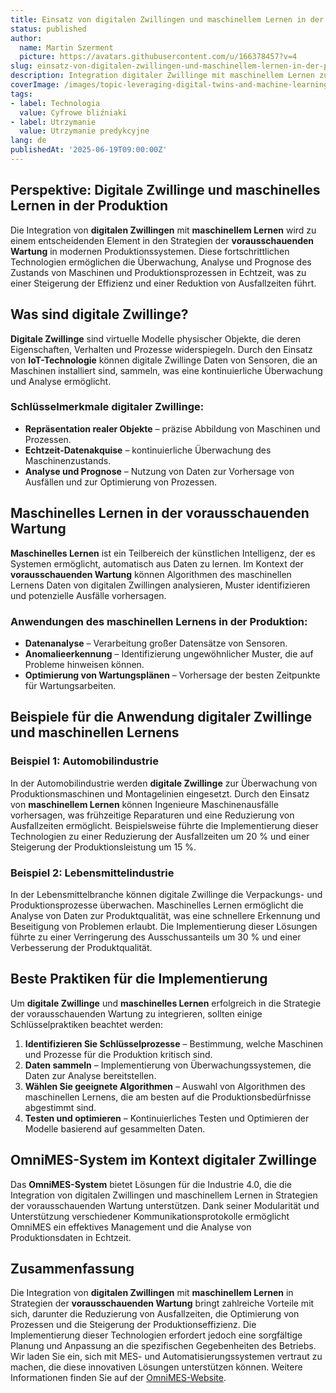 ```yaml
---
title: Einsatz von digitalen Zwillingen und maschinellem Lernen in der prädiktiven Wartung
status: published
author:
  name: Martin Szerment
  picture: https://avatars.githubusercontent.com/u/166378457?v=4
slug: einsatz-von-digitalen-zwillingen-und-maschinellem-lernen-in-der-pradiktiven-wartung
description: Integration digitaler Zwillinge mit maschinellem Lernen zur Optimierung der prädiktiven Wartung in modernen Produktionssystemen.
coverImage: /images/topic-leveraging-digital-twins-and-machine-learning-for-predictive-maintenance-in-modernized-manufacturing-systems-explo.png
tags:
- label: Technologia
  value: Cyfrowe bliźniaki
- label: Utrzymanie
  value: Utrzymanie predykcyjne
lang: de
publishedAt: '2025-06-19T09:00:00Z'
---
```

## Perspektive: Digitale Zwillinge und maschinelles Lernen in der Produktion

Die Integration von **digitalen Zwillingen** mit **maschinellem Lernen** wird zu einem entscheidenden Element in den Strategien der **vorausschauenden Wartung** in modernen Produktionssystemen. Diese fortschrittlichen Technologien ermöglichen die Überwachung, Analyse und Prognose des Zustands von Maschinen und Produktionsprozessen in Echtzeit, was zu einer Steigerung der Effizienz und einer Reduktion von Ausfallzeiten führt.

## Was sind digitale Zwillinge?

**Digitale Zwillinge** sind virtuelle Modelle physischer Objekte, die deren Eigenschaften, Verhalten und Prozesse widerspiegeln. Durch den Einsatz von **IoT-Technologie** können digitale Zwillinge Daten von Sensoren, die an Maschinen installiert sind, sammeln, was eine kontinuierliche Überwachung und Analyse ermöglicht.

### Schlüsselmerkmale digitaler Zwillinge:
- **Repräsentation realer Objekte** – präzise Abbildung von Maschinen und Prozessen.
- **Echtzeit-Datenakquise** – kontinuierliche Überwachung des Maschinenzustands.
- **Analyse und Prognose** – Nutzung von Daten zur Vorhersage von Ausfällen und zur Optimierung von Prozessen.

## Maschinelles Lernen in der vorausschauenden Wartung

**Maschinelles Lernen** ist ein Teilbereich der künstlichen Intelligenz, der es Systemen ermöglicht, automatisch aus Daten zu lernen. Im Kontext der **vorausschauenden Wartung** können Algorithmen des maschinellen Lernens Daten von digitalen Zwillingen analysieren, Muster identifizieren und potenzielle Ausfälle vorhersagen.

### Anwendungen des maschinellen Lernens in der Produktion:
- **Datenanalyse** – Verarbeitung großer Datensätze von Sensoren.
- **Anomalieerkennung** – Identifizierung ungewöhnlicher Muster, die auf Probleme hinweisen können.
- **Optimierung von Wartungsplänen** – Vorhersage der besten Zeitpunkte für Wartungsarbeiten.

## Beispiele für die Anwendung digitaler Zwillinge und maschinellen Lernens

### Beispiel 1: Automobilindustrie
In der Automobilindustrie werden **digitale Zwillinge** zur Überwachung von Produktionsmaschinen und Montagelinien eingesetzt. Durch den Einsatz von **maschinellem Lernen** können Ingenieure Maschinenausfälle vorhersagen, was frühzeitige Reparaturen und eine Reduzierung von Ausfallzeiten ermöglicht. Beispielsweise führte die Implementierung dieser Technologien zu einer Reduzierung der Ausfallzeiten um 20 % und einer Steigerung der Produktionsleistung um 15 %.

### Beispiel 2: Lebensmittelindustrie
In der Lebensmittelbranche können digitale Zwillinge die Verpackungs- und Produktionsprozesse überwachen. Maschinelles Lernen ermöglicht die Analyse von Daten zur Produktqualität, was eine schnellere Erkennung und Beseitigung von Problemen erlaubt. Die Implementierung dieser Lösungen führte zu einer Verringerung des Ausschussanteils um 30 % und einer Verbesserung der Produktqualität.

## Beste Praktiken für die Implementierung

Um **digitale Zwillinge** und **maschinelles Lernen** erfolgreich in die Strategie der vorausschauenden Wartung zu integrieren, sollten einige Schlüsselpraktiken beachtet werden:
1. **Identifizieren Sie Schlüsselprozesse** – Bestimmung, welche Maschinen und Prozesse für die Produktion kritisch sind.
2. **Daten sammeln** – Implementierung von Überwachungssystemen, die Daten zur Analyse bereitstellen.
3. **Wählen Sie geeignete Algorithmen** – Auswahl von Algorithmen des maschinellen Lernens, die am besten auf die Produktionsbedürfnisse abgestimmt sind.
4. **Testen und optimieren** – Kontinuierliches Testen und Optimieren der Modelle basierend auf gesammelten Daten.

## OmniMES-System im Kontext digitaler Zwillinge

Das **OmniMES-System** bietet Lösungen für die Industrie 4.0, die die Integration von digitalen Zwillingen und maschinellem Lernen in Strategien der vorausschauenden Wartung unterstützen. Dank seiner Modularität und Unterstützung verschiedener Kommunikationsprotokolle ermöglicht OmniMES ein effektives Management und die Analyse von Produktionsdaten in Echtzeit.

## Zusammenfassung

Die Integration von **digitalen Zwillingen** mit **maschinellem Lernen** in Strategien der **vorausschauenden Wartung** bringt zahlreiche Vorteile mit sich, darunter die Reduzierung von Ausfallzeiten, die Optimierung von Prozessen und die Steigerung der Produktionseffizienz. Die Implementierung dieser Technologien erfordert jedoch eine sorgfältige Planung und Anpassung an die spezifischen Gegebenheiten des Betriebs. Wir laden Sie ein, sich mit MES- und Automatisierungssystemen vertraut zu machen, die diese innovativen Lösungen unterstützen können. Weitere Informationen finden Sie auf der [OmniMES-Website](https://www.omnimes.com/de/kontakt).
